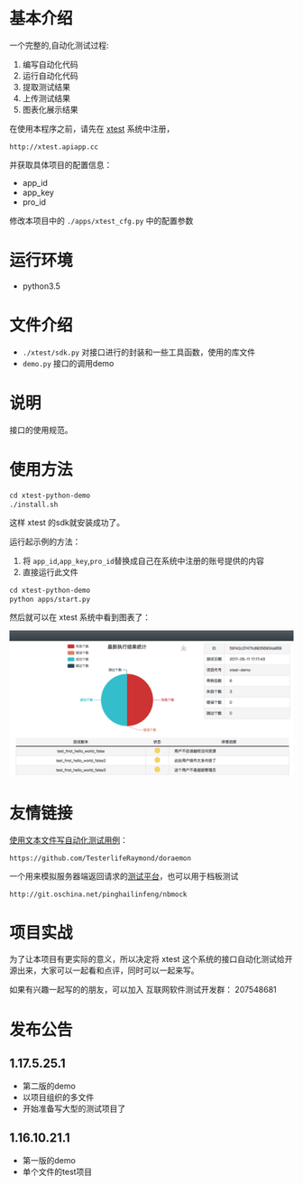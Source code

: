 
# 基本介绍


一个完整的,自动化测试过程:

1. 编写自动化代码
2. 运行自动化代码
1. 提取测试结果
1. 上传测试结果
1. 图表化展示结果


在使用本程序之前，请先在 [xtest](http://xtest.apiapp.cc) 系统中注册，
```
http://xtest.apiapp.cc
```

并获取具体项目的配置信息：

- app_id
- app_key
- pro_id

修改本项目中的 `./apps/xtest_cfg.py` 中的配置参数

# 运行环境

- python3.5


# 文件介绍


- `./xtest/sdk.py`
    对接口进行的封装和一些工具函数，使用的库文件
- `demo.py`
    接口的调用demo



# 说明


接口的使用规范。


# 使用方法

```
cd xtest-python-demo
./install.sh
```

这样 xtest 的sdk就安装成功了。


运行起示例的方法：

1. 将 `app_id`,`app_key`,`pro_id`替换成自己在系统中注册的账号提供的内容
1. 直接运行此文件

```
cd xtest-python-demo
python apps/start.py
```

然后就可以在 xtest 系统中看到图表了：

![](xtest-share-report.png)


# 友情链接


[使用文本文件写自动化测试用例](https://github.com/TesterlifeRaymond/doraemon)：

```
https://github.com/TesterlifeRaymond/doraemon
```

一个用来模拟服务器端返回请求的[测试平台](http://git.oschina.net/pinghailinfeng/nbmock)，也可以用于档板测试


```
http://git.oschina.net/pinghailinfeng/nbmock
```


# 项目实战

为了让本项目有更实际的意义，所以决定将 xtest 这个系统的接口自动化测试给开源出来，大家可以一起看和点评，同时可以一起来写。

如果有兴趣一起写的的朋友，可以加入 互联网软件测试开发群： 207548681


# 发布公告


## 1.17.5.25.1

- 第二版的demo
- 以项目组织的多文件
- 开始准备写大型的测试项目了


## 1.16.10.21.1

- 第一版的demo
- 单个文件的test项目